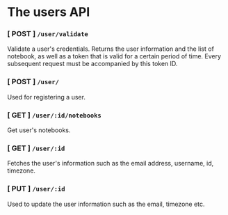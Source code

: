 # The users API

### [ POST ] `/user/validate`

Validate a user's credentials. Returns the user information and the list of notebook, as well as a token that is valid for a certain period of time. Every subsequent request must be accompanied by this token ID.

### [ POST ] `/user/`

Used for registering a user.

### [ GET ] `/user/:id/notebooks`

Get user's notebooks.

### [ GET ] `/user/:id`

Fetches the user's information such as the email address, username, id, timezone.

### [ PUT ] `/user/:id`

Used to update the user information such as the email, timezone etc.
